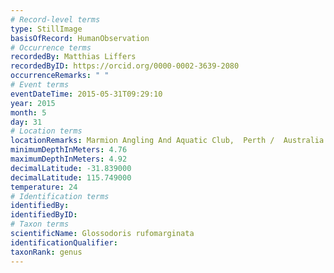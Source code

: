 ```yaml
---
# Record-level terms
type: StillImage
basisOfRecord: HumanObservation
# Occurrence terms
recordedBy: Matthias Liffers
recordedByID: https://orcid.org/0000-0002-3639-2080
occurrenceRemarks: " "
# Event terms
eventDateTime: 2015-05-31T09:29:10
year: 2015
month: 5
day: 31
# Location terms
locationRemarks: Marmion Angling And Aquatic Club,  Perth /  Australia
minimumDepthInMeters: 4.76
maximumDepthInMeters: 4.92
decimalLatitude: -31.839000
decimalLatitude: 115.749000
temperature: 24
# Identification terms
identifiedBy: 
identifiedByID: 
# Taxon terms
scientificName: Glossodoris rufomarginata
identificationQualifier: 
taxonRank: genus
---
```

